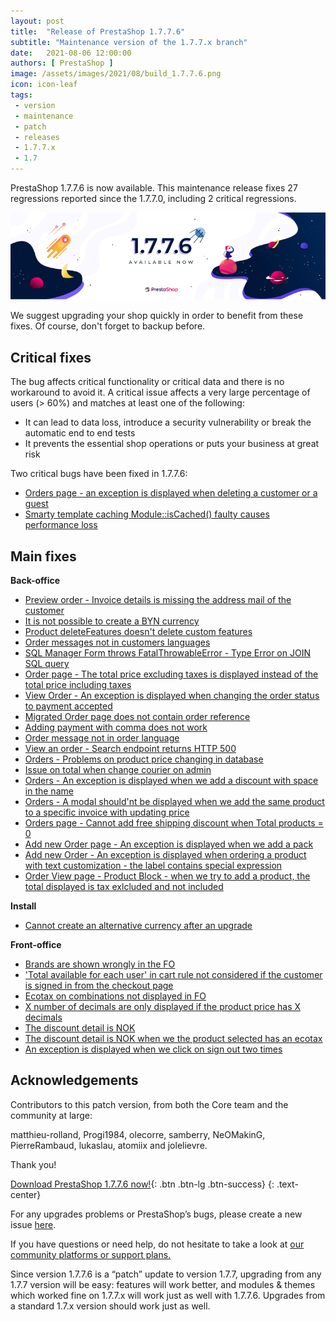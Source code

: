 ```yaml
---
layout: post
title:  "Release of PrestaShop 1.7.7.6"
subtitle: "Maintenance version of the 1.7.7.x branch"
date:   2021-08-06 12:00:00
authors: [ PrestaShop ]
image: /assets/images/2021/08/build_1.7.7.6.png
icon: icon-leaf
tags:
 - version
 - maintenance
 - patch
 - releases
 - 1.7.7.x
 - 1.7
---
```


PrestaShop 1.7.7.6 is now available. This maintenance release fixes 27 regressions reported since the 1.7.7.0, including 2 critical regressions.

![1.7.7.6 is available!](/assets/images/2021/08/build_1.7.7.6.png)

We suggest upgrading your shop quickly in order to benefit from these fixes. Of course, don't forget to backup before.

## Critical fixes

The bug affects critical functionality or critical data and there is no workaround to avoid it. A critical issue affects a very large percentage of users (> 60%) and matches at least one of the following:
- It can lead to data loss, introduce a security vulnerability or break the automatic end to end tests
- It prevents the essential shop operations or puts your business at great risk

Two critical bugs have been fixed in 1.7.7.6:

- [Orders page - an exception is displayed when deleting a customer or a guest](https://github.com/PrestaShop/PrestaShop/issues/25319)
- [Smarty template caching Module::isCached() faulty causes performance loss](https://github.com/PrestaShop/PrestaShop/issues/24235)

## Main fixes

**Back-office**
- [Preview order - Invoice details is missing the address mail of the customer](https://github.com/PrestaShop/PrestaShop/issues/24482)
- [It is not possible to create a BYN currency](https://github.com/PrestaShop/PrestaShop/issues/24692)
- [Product deleteFeatures doesn't delete custom features](https://github.com/PrestaShop/PrestaShop/issues/25163)
- [Order messages not in customers languages](https://github.com/PrestaShop/PrestaShop/issues/24499)
- [SQL Manager Form throws FatalThrowableError - Type Error on JOIN SQL query](https://github.com/PrestaShop/PrestaShop/issues/25011)
- [Order page - The total price excluding taxes is displayed instead of the total price including taxes](https://github.com/PrestaShop/PrestaShop/issues/23957)
- [View Order - An exception is displayed when changing the order status to payment accepted](https://github.com/PrestaShop/PrestaShop/issues/25195)
- [Migrated Order page does not contain order reference](https://github.com/PrestaShop/PrestaShop/issues/25078)
- [Adding payment with comma does not work](https://github.com/PrestaShop/PrestaShop/issues/24103)
- [Order message not in order language](https://github.com/PrestaShop/PrestaShop/issues/25362)
- [View an order - Search endpoint returns HTTP 500](https://github.com/PrestaShop/PrestaShop/issues/25360)
- [Orders - Problems on product price changing in database](https://github.com/PrestaShop/PrestaShop/issues/24529)
- [Issue on total when change courier on admin](https://github.com/PrestaShop/PrestaShop/issues/25418)
- [Orders - An exception is displayed when we add a discount with space in the name](https://github.com/PrestaShop/PrestaShop/issues/24537)
- [Orders - A modal should'nt be displayed when we add the same product to a specific invoice with updating price](https://github.com/PrestaShop/PrestaShop/issues/24691)
- [Orders page - Cannot add free shipping discount when Total products = 0](https://github.com/PrestaShop/PrestaShop/issues/24753)
- [Add new Order page - An exception is displayed when we add a pack](https://github.com/PrestaShop/PrestaShop/issues/24553)
- [Add new Order - An exception is displayed when ordering a product with text customization - the label contains special expression](https://github.com/PrestaShop/PrestaShop/issues/25194)
- [Order View page - Product Block - when we try to add a product, the total displayed is tax exlcluded and not included](https://github.com/PrestaShop/PrestaShop/issues/25479)

**Install**
- [Cannot create an alternative currency after an upgrade](https://github.com/PrestaShop/PrestaShop/issues/24871)

**Front-office**
- [Brands are shown wrongly in the FO](https://github.com/PrestaShop/PrestaShop/issues/25214)
- ['Total available for each user' in cart rule not considered if the customer is signed in from the checkout page](https://github.com/PrestaShop/PrestaShop/issues/25203)
- [Ecotax on combinations not displayed in FO](https://github.com/PrestaShop/PrestaShop/issues/9967)
- [X number of decimals are only displayed if the product price has X decimals](https://github.com/PrestaShop/PrestaShop/issues/23868)
- [The discount detail is NOK](https://github.com/PrestaShop/PrestaShop/issues/24635)
- [The discount detail is NOK when we the product selected has an ecotax](https://github.com/PrestaShop/PrestaShop/issues/24788)
- [An exception is displayed when we click on sign out two times](https://github.com/PrestaShop/PrestaShop/issues/25483)


## Acknowledgements

Contributors to this patch version, from both the Core team and the community at large: 

matthieu-rolland, Progi1984, olecorre, samberry, NeOMakinG, PierreRambaud, lukaslau, atomiix and jolelievre.

Thank you!

[Download PrestaShop 1.7.7.6 now!](https://www.prestashop.com/en/download){: .btn .btn-lg .btn-success}
{: .text-center}

For any upgrades problems or PrestaShop’s bugs, please create a new issue [here](https://github.com/PrestaShop/PrestaShop/issues/new/choose).


If you have questions or need help, do not hesitate to take a look at [our community platforms or support plans.](https://devdocs.prestashop.com/1.7/faq/i-need-help/)

Since version 1.7.7.6 is a “patch” update to version 1.7.7, upgrading from any 1.7.7 version will be easy: features will work better, and modules & themes which worked fine on 1.7.7.x will work just as well with 1.7.7.6. Upgrades from a standard 1.7.x version should work just as well.
